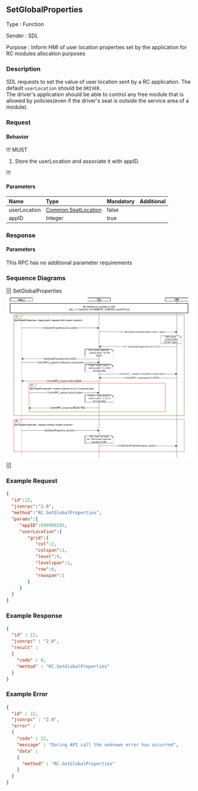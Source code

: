 ## SetGlobalProperties

Type
: Function

Sender
: SDL

Purpose
: Inform HMI of user location properties set by the application for RC modules allocation purposes

### Description
SDL requests to set the value of user location sent by a RC application. The default `userLocation` should be `DRIVER`.  
The driver's application should be able to control any free module that is allowed by policies(even if the driver's seat is outside the service area of a module).

### Request
#### Behavior

!!! MUST   

1. Store the userLocation and associate it with appID.

!!!

#### Parameters
|Name|Type|Mandatory|Additional|
|:---|:---|:--------|:---------|
|userLocation|[Common.SeatLocation](../../common/structs/#seatlocation)|false||
|appID|Integer|true||


### Response
#### Parameters
This RPC has no additional parameter requirements

### Sequence Diagrams

|||
SetGlobalProperties
![SetGlobalProperties](assets/RC_SetGlobalProperties.png)
|||

### Example Request

```json
{
  "id":22,
  "jsonrpc":"2.0",
  "method":"RC.SetGlobalProperties",
  "params":{
     "appID":600980185,
     "userLocation":{
        "grid":{
           "col":2,
           "colspan":1,
           "level":0,
           "levelspan":1,
           "row":0,
           "rowspan":1
        }
     }
  }
}
```

### Example Response

```json
{
  "id" : 22,
  "jsonrpc" : "2.0",
  "result" :
  {
    "code" : 0,
    "method" : "RC.SetGlobalProperties"
  }
}
```

### Example Error

```json
{
  "id" : 22,
  "jsonrpc" : "2.0",
  "error" :
  {
    "code" : 22,
    "message" : "During API call the unknown error has occurred",
    "data" :
    {
      "method" : "RC.SetGlobalProperties"
    }
  }
}
```
